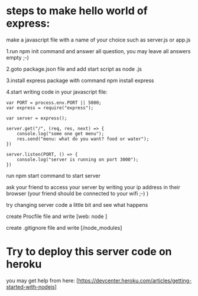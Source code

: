 # steps to make hello world of express:
make a javascript file with a name of your choice such as server.js or app.js

1.run npm init command and answer all question, you may leave all answers empty ;-)

2.goto package.json file and add start script as node <filename>.js

3.install express package with command npm install express

4.start writing code in your javascript file:
```
var PORT = process.env.PORT || 5000;
var express = require("express");

var server = express();

server.get("/", (req, res, next) => {
    console.log("some one get menu");
    res.send("menu: what do you want? food or water");
})

server.listen(PORT, () => {
    console.log("server is running on port 3000");
})
```

run npm start command to start server

ask your friend to access your server by writing your ip address in their browser (your friend should be connected to your wifi ;-) )

try changing server code a little bit and see what happens

create Procfile file and write [web: node <filename>]

create .gitignore file and write [/node_modules]

# Try to deploy this server code on heroku

you may get help from here: [https://devcenter.heroku.com/articles/getting-started-with-nodejs]